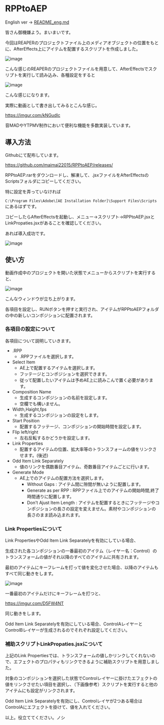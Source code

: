 # RPPtoAEP

English ver -> [README_eng.md](README_eng.md)

皆さん御機嫌よう。まいまいです。

今回はREAPERのプロジェクトファイル上のメディアオブジェクトの位置をもとに、AfterEffects上にアイテムを配置するスクリプトを作成しました。

![image](https://user-images.githubusercontent.com/79758588/113301207-bab86e00-9339-11eb-84c6-0dbae5db5c2f.png)

こんな感じのREAPERのプロジェクトファイルを用意して、AfterEffectsでスクリプトを実行して読み込み、各種設定をすると

![image](https://user-images.githubusercontent.com/79758588/113301221-c146e580-9339-11eb-8c83-d3e66d01dee7.png)

こんな感じになります。

実際に動画として書き出してみるとこんな感じ。

https://imgur.com/kNGudIc

音MADやYTPMV制作において便利な機能を多数実装しています。

## 導入方法
Githubにて配布しています。

https://github.com/maimai22015/RPPtoAEP/releases/

RPPtoAEP.rarをダウンロードし、解凍して、.jsxファイルをAfterEffectsのScriptsフォルダにコピーしてください。

特に設定を弄っていなければ

`C:\Program Files\Adobe\[AE Installation Folder]\Support Files\Scripts`
にあるはずです。

コピーしたらAfterEffectsを起動し、メニュー->スクリプト->RPPtoAEP.jsxとLinkPropaties.jsxがあることを確認してください。

あれば導入成功です。

![image](https://user-images.githubusercontent.com/79758588/113301511-0cf98f00-933a-11eb-84d9-19971e9eb8c8.png)

## 使い方
動画作成中のプロジェクトを開いた状態でメニューからスクリプトを実行すると、

![image](https://user-images.githubusercontent.com/79758588/113301530-12ef7000-933a-11eb-971a-bf7eb9fdac19.png)

こんなウィンドウが立ち上がります。

各項目を設定し、RUNボタンを押すと実行され、アイテムがRPPtoAEPフォルダの中の新しいコンポジションに配置されます。

### 各項目の設定について
各項目について説明していきます。

* .RPP
  * .RPPファイルを選択します。
* Select Item
  * AE上で配置するアイテムを選択します。
  * フッテージとコンポジションを選択できます。
  * 従って配置したいアイテムは予めAE上に読みこんで置く必要があります。
* Composition Name
  * 生成するコンポジションの名前を設定します。
  * 空欄でも構いません。
* Width,Haight,fps
  * 生成するコンポジションの設定をします。
* Start Position
  * 配置するフッテージ、コンポジションの開始時間を設定します。
* Flip left/right
  * 左右反転するかどうかを設定します。
* Link Properties
  * 配置するアイテムの位置、拡大率等のトランスフォームの値をリンクさせます。(後述)
* Odd Item Link Separately
  * 値のリンクを偶数番目アイテム、奇数番目アイテムごとに行います。
* Generate Mode
  * AE上でのアイテムの配置方法を選択します。
    * Without Gaps : アイテム間に隙間が無いように配置します。
    * Generate as per RPP : RPPファイル上でのアイテムの開始時間,終了時間通りに配置します。
    * Don't Ajust Item Length : アイテムを配置するときにフッテージやコンポジションの長さの設定を変えません。素材やコンポジションの長さのまま読み込まれます。

### Link Propertiesについて
Link PropertiesやOdd Item Link Separatelyを有効にしている場合、

生成された各コンポジションの一番最初のアイテム（レイヤー名：Control）のトランスフォームの値がそれ以降のすべてのアイテムに共有されます。

最初のアイテムにキーフレームを打って値を変化させた場合、以降のアイテムもすべて同じ動きをします。

![image](https://user-images.githubusercontent.com/79758588/113301572-1edb3200-933a-11eb-8d27-f81da9399e6d.png)

一番最初のアイテムだけにキーフレームを打つと、

https://imgur.com/D5FW4NT

同じ動きをします。

Odd Item Link Separatelyを有効にしている場合、ControlAレイヤーとControlBレイヤーが生成されるのでそれぞれ設定してください。

### 補助スクリプトLinkPropaties.jsxについて
上記のLink Propertiesでは、トランスフォームの値しかリンクしてくれないので、エフェクトのプロパティもリンクできるように補助スクリプトを用意しました。

対象のコンポジションを選択した状態でControlレイヤーに掛けたエフェクトの値をリンクさせたい項目を選択し、（下画像参考）スクリプトを実行すると他のアイテムにも設定がリンクされます。

Odd Item Link Separatelyを有効にし、Controlレイヤが2つある場合はControlAにエフェクトを掛けて、値を入れてください。

以上。役立ててください。ノシ
